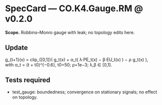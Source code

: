 # SpecCard — CO.K4.Gauge.RM @ v0.2.0

**Scope.** Robbins–Monro gauge with leak; no topology edits here.

## Update
g_{t+1}(x) = clip_{[0,1]}( g_t(x) + α_t( λ·PE_t(x) − β·EU_t(x) ) − ρ g_t(x) ),  
with α_t = (t + t0)^{−0.6}, t0=50; ρ=1e−3; λ,β ∈ [0,1].

## Tests required
- test_gauge: boundedness; convergence on stationary signals; no effect on topology.
